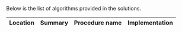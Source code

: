 Below is the list of algorithms provided in the solutions.

| Location           | Summary                                          | Procedure name                                   | Implementation                                   |
|--------------------|--------------------------------------------------|--------------------------------------------------|--------------------------------------------------|
